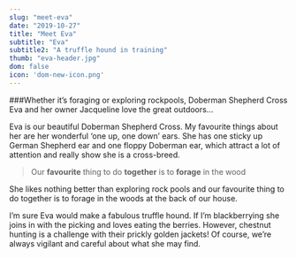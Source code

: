 ```yaml
---
slug: "meet-eva"
date: "2019-10-27"
title: "Meet Eva"
subtitle: "Eva"
subtitle2: "A truffle hound in training"
thumb: "eva-header.jpg"
dom: false
icon: 'dom-new-icon.png'
---
```


###Whether it’s foraging or exploring rockpools, Doberman Shepherd Cross Eva and her owner Jacqueline love the great outdoors...

Eva is our beautiful Doberman Shepherd Cross. My favourite things about her are her wonderful ‘one up, one down’ ears. She has one sticky up German Shepherd ear and one floppy Doberman ear, which attract a lot of attention and really show she is a cross-breed. 

> Our **favourite** thing to do **together** is to **forage** in the wood

She likes nothing better than exploring rock pools and our favourite thing to do together is to forage in the woods at the back of our house. 

I’m sure Eva would make a fabulous truffle hound. If I’m blackberrying she joins in with the picking and loves eating the berries. However, chestnut hunting is a challenge with their prickly golden jackets! Of course, we’re always vigilant and careful about what she may find. 
